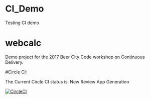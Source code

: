 # CI_Demo
Testing CI demo


# webcalc
Demo project for the 2017 Beer City Code workshop on Continuous Delivery.


#Circle CI:

The Current Circle CI status is:
New Review App Generation

[![CircleCI](https://circleci.com/gh/KAPDanny/CI_Demo.svg?style=svg)](https://circleci.com/gh/KAPDanny/CI_Demo)


